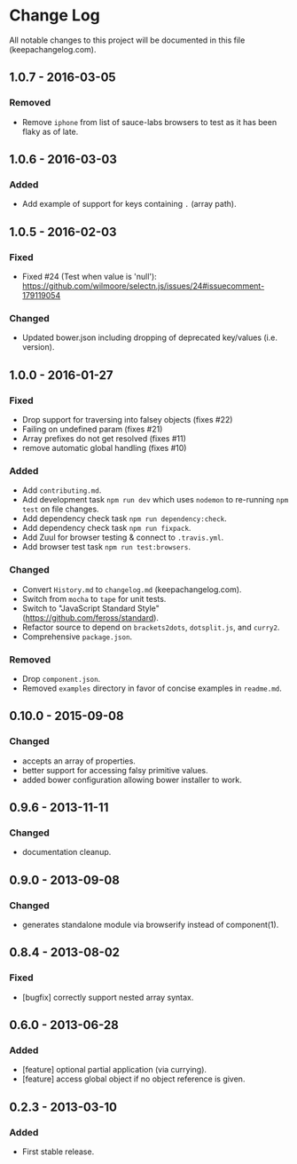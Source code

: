 # Change Log
All notable changes to this project will be documented in this file (keepachangelog.com).

## 1.0.7 - 2016-03-05
### Removed
- Remove `iphone` from list of sauce-labs browsers to test as it has been flaky as of late.

## 1.0.6 - 2016-03-03
### Added
- Add example of support for keys containing `.` (array path).

## 1.0.5 - 2016-02-03
### Fixed
- Fixed #24 (Test when value is 'null'): https://github.com/wilmoore/selectn.js/issues/24#issuecomment-179119054

### Changed
- Updated bower.json including dropping of deprecated key/values (i.e. version).

## 1.0.0 - 2016-01-27
### Fixed
- Drop support for traversing into falsey objects (fixes #22)
- Failing on undefined param (fixes #21)
- Array prefixes do not get resolved (fixes #11)
- remove automatic global handling (fixes #10)

### Added
- Add `contributing.md`.
- Add development task `npm run dev` which uses `nodemon` to re-running `npm test` on file changes.
- Add dependency check task `npm run dependency:check`.
- Add dependency check task `npm run fixpack`.
- Add Zuul for browser testing & connect to `.travis.yml`.
- Add browser test task `npm run test:browsers`.

### Changed
- Convert `History.md` to `changelog.md` (keepachangelog.com).
- Switch from `mocha` to `tape` for unit tests.
- Switch to "JavaScript Standard Style" (https://github.com/feross/standard).
- Refactor source to depend on `brackets2dots`, `dotsplit.js`, and `curry2`.
- Comprehensive `package.json`.

### Removed
- Drop `component.json`.
- Removed `examples` directory in favor of concise examples in `readme.md`.

## 0.10.0 - 2015-09-08
### Changed
- accepts an array of properties.
- better support for accessing falsy primitive values.
- added bower configuration allowing bower installer to work.

## 0.9.6 - 2013-11-11
### Changed
- documentation cleanup.

## 0.9.0 - 2013-09-08
### Changed
- generates standalone module via browserify instead of component(1).

## 0.8.4 - 2013-08-02
### Fixed
- [bugfix] correctly support nested array syntax.

## 0.6.0 - 2013-06-28
### Added
- [feature] optional partial application (via currying).
- [feature] access global object if no object reference is given.

## 0.2.3 - 2013-03-10
### Added
- First stable release.
